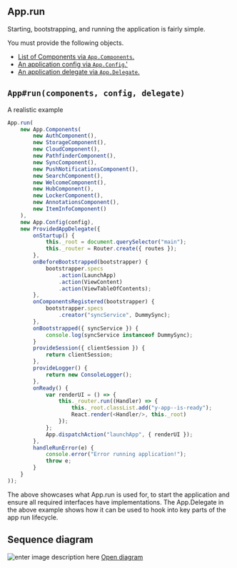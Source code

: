 ## App.run

Starting, bootstrapping, and running the application is fairly simple.

You must provide the following objects.

- [List of Components via `App.Components`.](./app-components.md)
- [An application config via `App.Config`.'](./app-config.md)
- [An application delegate via `App.Delegate`.](./app-delegate.md)

## `App#run(components, config, delegate)`

A realistic example

```javascript
App.run(
    new App.Components(
        new AuthComponent(),
        new StorageComponent(),
        new CloudComponent(),
        new PathfinderComponent(),
        new SyncComponent(),
        new PushNotificationsComponent(),
        new SearchComponent(),
        new WelcomeComponent(),
        new HubComponent(),
        new LockerComponent(),
        new AnnotationsComponent(),
        new ItemInfoComponent()
    ),
    new App.Config(config),
    new ProvidedAppDelegate({
        onStartup() {
            this._root = document.querySelector("main");
            this._router = Router.create({ routes });
        },
        onBeforeBootstrapped(bootstrapper) {
            bootstrapper.specs
                .action(LaunchApp)
                .action(ViewContent)
                .action(ViewTableOfContents);
        },
        onComponentsRegistered(bootstrapper) {
            bootstrapper.specs
                .creator("syncService", DummySync);
        },
        onBootstrapped({ syncService }) {
            console.log(syncService instanceof DummySync);
        }
        provideSession({ clientSession }) {
            return clientSession;
        },
        provideLogger() {
            return new ConsoleLogger();
        },
        onReady() {
            var renderUI = () => {
                this._router.run((Handler) => {
                    this._root.classList.add("y-app--is-ready");
                    React.render(<Handler/>, this._root)
                });
            };
            App.dispatchAction("launchApp", { renderUI });
        },
        handleRunError(e) {
            console.error("Error running application!");
            throw e;
        }
    }
));
```

The above showcases what App.run is used for, to start the application and ensure all required interfaces have implementations. The App.Delegate in the above example shows how it can be used to hook into key parts of the app run lifecycle.

## Sequence diagram

![enter image description here](./images/app-run-lifecycle9.png)
[Open diagram](./images/app-run-lifecycle9.png)
